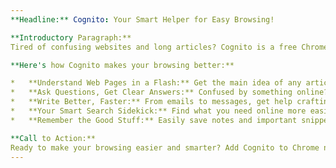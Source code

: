 ```yaml
---
**Headline:** Cognito: Your Smart Helper for Easy Browsing!

**Introductory Paragraph:**
Tired of confusing websites and long articles? Cognito is a free Chrome helper that makes your online life simpler. Instantly understand any webpage, get quick answers to your questions, and even get help writing clear emails – all without needing to be a tech expert!

**Here's how Cognito makes your browsing better:**

*   **Understand Web Pages in a Flash:** Get the main idea of any article or site quickly, without reading every word.
*   **Ask Questions, Get Clear Answers:** Confused by something online? Just ask Cognito and get easy-to-understand explanations.
*   **Write Better, Faster:** From emails to messages, get help crafting your text to be clear and effective.
*   **Your Smart Search Sidekick:** Find what you need online more easily with smarter search help.
*   **Remember the Good Stuff:** Easily save notes and important snippets you find while browsing.

**Call to Action:**
Ready to make your browsing easier and smarter? Add Cognito to Chrome now – it's free!
---
```


